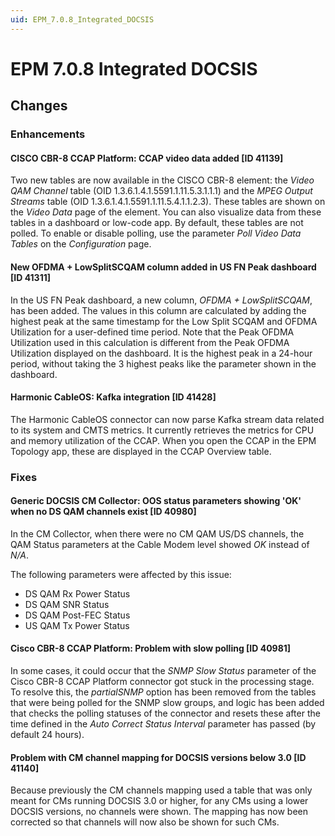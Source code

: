 ```yaml
---
uid: EPM_7.0.8_Integrated_DOCSIS
---
```


# EPM 7.0.8 Integrated DOCSIS

## Changes

### Enhancements

#### CISCO CBR-8 CCAP Platform: CCAP video data added [ID 41139]

Two new tables are now available in the CISCO CBR-8 element: the *Video QAM Channel* table (OID 1.3.6.1.4.1.5591.1.11.5.3.1.1.1) and the *MPEG Output Streams* table (OID 1.3.6.1.4.1.5591.1.11.5.4.1.1.2.3). These tables are shown on the *Video Data* page of the element. You can also visualize data from these tables in a dashboard or low-code app. By default, these tables are not polled. To enable or disable polling, use the parameter *Poll Video Data Tables* on the *Configuration* page.

#### New OFDMA + LowSplitSCQAM column added in US FN Peak dashboard [ID 41311]

In the US FN Peak dashboard, a new column, *OFDMA + LowSplitSCQAM*, has been added. The values in this column are calculated by adding the highest peak at the same timestamp for the Low Split SCQAM and OFDMA Utilization for a user-defined time period. Note that the Peak OFDMA Utilization used in this calculation is different from the Peak OFDMA Utilization displayed on the dashboard. It is the highest peak in a 24-hour period, without taking the 3 highest peaks like the parameter shown in the dashboard.

#### Harmonic CableOS: Kafka integration [ID 41428]

The Harmonic CableOS connector can now parse Kafka stream data related to its system and CMTS metrics. It currently retrieves the metrics for CPU and memory utilization of the CCAP. When you open the CCAP in the EPM Topology app, these are displayed in the CCAP Overview table.

### Fixes

#### Generic DOCSIS CM Collector: OOS status parameters showing 'OK' when no DS QAM channels exist [ID 40980]

In the CM Collector, when there were no CM QAM US/DS channels, the QAM Status parameters at the Cable Modem level showed *OK* instead of *N/A*.

The following parameters were affected by this issue:

- DS QAM Rx Power Status
- DS QAM SNR Status
- DS QAM Post-FEC Status
- US QAM Tx Power Status

#### Cisco CBR-8 CCAP Platform: Problem with slow polling [ID 40981]

In some cases, it could occur that the *SNMP Slow Status* parameter of the Cisco CBR-8 CCAP Platform connector got stuck in the processing stage. To resolve this, the *partialSNMP* option has been removed from the tables that were being polled for the SNMP slow groups, and logic has been added that checks the polling statuses of the connector and resets these after the time defined in the *Auto Correct Status Interval* parameter has passed (by default 24 hours).

#### Problem with CM channel mapping for DOCSIS versions below 3.0 [ID 41140]

Because previously the CM channels mapping used a table that was only meant for CMs running DOCSIS 3.0 or higher, for any CMs using a lower DOCSIS versions, no channels were shown. The mapping has now been corrected so that channels will now also be shown for such CMs.
